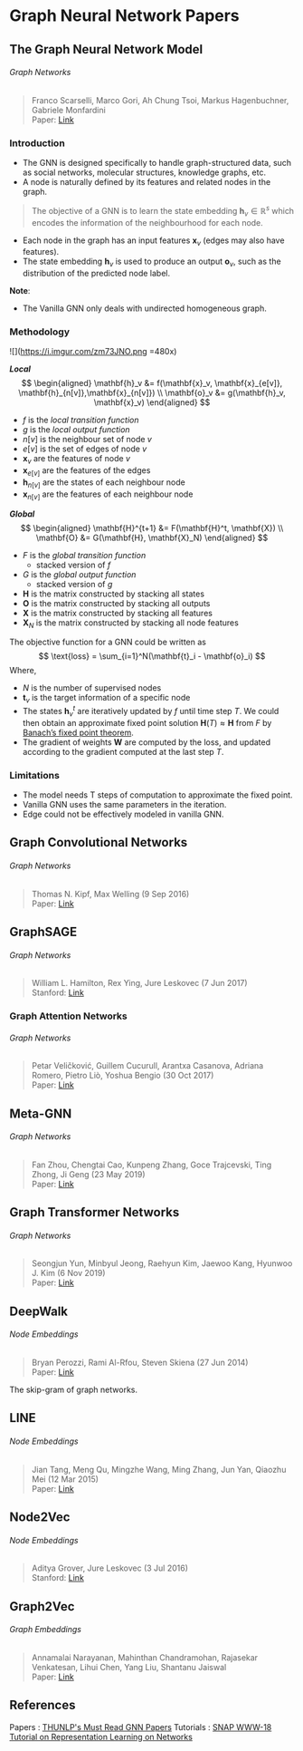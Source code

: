 # Graph Neural Network Papers

## The Graph Neural Network Model
###### Graph Networks
>  Franco Scarselli, Marco Gori, Ah Chung Tsoi, Markus Hagenbuchner, Gabriele Monfardini  
>  Paper: [Link](https://ieeexplore.ieee.org/document/4700287)  

### Introduction
- The GNN is designed specifically to handle graph-structured data, such as social networks, molecular structures, knowledge graphs, etc.
- A node is naturally defined by its features and related nodes in the graph.

> The objective of a GNN is to learn the state embedding $\mathbf{h}_v \in \mathbb{R}^s$ which encodes the information of the neighbourhood for each node.

- Each node in the graph has an input features $\mathbf{x}_v$ (edges may also have features).
- The state embedding $\mathbf{h}_v$ is used to produce an output $\mathbf{o}_v$, such as the distribution of the predicted node label.

**Note**:
- The Vanilla GNN only deals with undirected homogeneous graph.


### Methodology
![](https://i.imgur.com/zm73JNO.png =480x)

***Local***
$$
\begin{aligned}
\mathbf{h}_v &= f(\mathbf{x}_v, \mathbf{x}_{e[v]}, \mathbf{h}_{n[v]},\mathbf{x}_{n[v]}) \\
\mathbf{o}_v &= g(\mathbf{h}_v, \mathbf{x}_v)
\end{aligned}
$$

- $f$ is the *local transition function*
- $g$ is the *local output function*
- $n[v]$ is the neighbour set of node $v$
- $e[v]$ is the set of edges of node $v$
- $\mathbf{x}_v$ are the features of node $v$
- $\mathbf{x}_{e[v]}$ are the features of the edges
- $\mathbf{h}_{n[v]}$ are the states of each neighbour node
- $\mathbf{x}_{n[v]}$ are the features of each neighbour node

***Global***
$$
\begin{aligned}
\mathbf{H}^{t+1} &= F(\mathbf{H}^t, \mathbf{X}) \\
\mathbf{O} &= G(\mathbf{H}, \mathbf{X}_N)
\end{aligned}
$$

- $F$ is the *global transition function*
    - stacked version of $f$
- $G$ is the *global output function*
    - stacked version of $g$
- $\mathbf{H}$ is the matrix constructed by stacking all states
- $\mathbf{O}$ is the matrix constructed by stacking all outputs
- $\mathbf{X}$ is the matrix constructed by stacking all features
- $\mathbf{X}_N$ is the matrix constructed by stacking all node features

The objective function for a GNN could be written as
$$
\text{loss} = \sum_{i=1}^N(\mathbf{t}_i - \mathbf{o}_i)
$$
Where,
- $N$ is the number of supervised nodes
- $\mathbf{t}_v$ is the target information of a specific node
- The states $\mathbf{h}_v^t$ are iteratively updated by $f$ until time step $T$. We could then obtain an approximate fixed point solution $\mathbf{H}(T)\approx\mathbf{H}$ from $F$ by [Banach’s fixed point theorem](https://en.wikipedia.org/wiki/Banach_fixed-point_theorem).
- The gradient of weights $\mathbf{W}$ are computed by the loss, and updated according to the gradient computed at the last step $T$.

### Limitations
- The model needs T steps of computation to approximate the fixed point.
- Vanilla GNN uses the same parameters in the iteration.
- Edge could not be effectively modeled in vanilla GNN.

## Graph Convolutional Networks
###### Graph Networks
> Thomas N. Kipf, Max Welling (9 Sep 2016)  
> Paper: [Link](https://arxiv.org/abs/1609.02907)  

## GraphSAGE
###### Graph Networks
> William L. Hamilton, Rex Ying, Jure Leskovec (7 Jun 2017)  
> Stanford: [Link](http://snap.stanford.edu/graphsage/)  

### Graph Attention Networks
###### Graph Networks
> Petar Veličković, Guillem Cucurull, Arantxa Casanova, Adriana Romero, Pietro Liò, Yoshua Bengio (30 Oct 2017)  
> Paper: [Link](https://arxiv.org/abs/1710.10903)  

## Meta-GNN
###### Graph Networks
> Fan Zhou, Chengtai Cao, Kunpeng Zhang, Goce Trajcevski, Ting Zhong, Ji Geng  (23 May 2019)  
> Paper: [Link](https://arxiv.org/abs/1905.09718)  

## Graph Transformer Networks
###### Graph Networks
> Seongjun Yun, Minbyul Jeong, Raehyun Kim, Jaewoo Kang, Hyunwoo J. Kim (6 Nov 2019)  
> Paper: [Link](https://arxiv.org/abs/1911.06455)  

## DeepWalk
###### Node Embeddings
> Bryan Perozzi, Rami Al-Rfou, Steven Skiena (27 Jun 2014)  
> Paper: [Link](https://arxiv.org/abs/1403.6652)  

The skip-gram of graph networks.

## LINE
###### Node Embeddings
> Jian Tang, Meng Qu, Mingzhe Wang, Ming Zhang, Jun Yan, Qiaozhu Mei (12 Mar 2015)  
> Paper: [Link](https://arxiv.org/abs/1503.03578)  


## Node2Vec
###### Node Embeddings
> Aditya Grover, Jure Leskovec (3 Jul 2016)  
> Stanford: [Link](https://snap.stanford.edu/node2vec/)  

## Graph2Vec
###### Graph Embeddings
> Annamalai Narayanan, Mahinthan Chandramohan, Rajasekar Venkatesan, Lihui Chen, Yang Liu, Shantanu Jaiswal  
> Paper: [Link](https://arxiv.org/abs/1707.05005)  


## References
Papers
: [THUNLP's Must Read GNN Papers](https://github.com/thunlp/GNNPapers)
Tutorials
: [SNAP WWW-18 Tutorial on Representation Learning on Networks](http://snap.stanford.edu/proj/embeddings-www/)